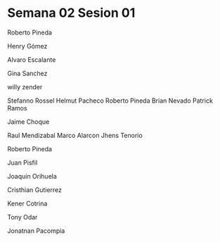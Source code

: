 # Semana 02 Sesion 01

Roberto Pineda

Henry Gómez


Alvaro Escalante


Gina Sanchez







willy zender

Stefanno Rossel
Helmut Pacheco
Roberto Pineda 
Brian Nevado
Patrick Ramos



Jaime Choque

Raul Mendizabal
Marco Alarcon
Jhens Tenorio

Roberto Pineda

Juan Pisfil


Joaquin Orihuela



Cristhian Gutierrez

Kener Cotrina



Tony Odar



Jonatnan Pacompia 



